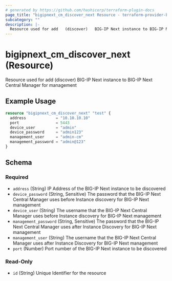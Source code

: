 ```yaml
---
# generated by https://github.com/hashicorp/terraform-plugin-docs
page_title: "bigipnext_cm_discover_next Resource - terraform-provider-bigipnext"
subcategory: ""
description: |-
  Resource used for add   (discover)   BIG-IP Next instance to BIG-IP Next Central Manager for management
---
```


# bigipnext_cm_discover_next (Resource)

Resource used for add	(discover)	 BIG-IP Next instance to BIG-IP Next Central Manager for management

## Example Usage

```terraform
resource "bigipnext_cm_discover_next" "test" {
  address             = "10.10.10.10"
  port                = 5443
  device_user         = "admin"
  device_password     = "admin123"
  management_user     = "admin-cm"
  management_password = "admin@123"
}
```

<!-- schema generated by tfplugindocs -->
## Schema

### Required

- `address` (String) IP Address of the BIG-IP Next instance to be discovered
- `device_password` (String, Sensitive) The password that the BIG-IP Next Central Manager uses before Instance discovery for BIG-IP Next management
- `device_user` (String) The username that the BIG-IP Next Central Manager uses before Instance discovery for BIG-IP Next management
- `management_password` (String, Sensitive) The password that the BIG-IP Next Central Manager uses after Instance Discovery for BIG-IP Next management
- `management_user` (String) The username that the BIG-IP Next Central Manager uses after Instance Discovery for BIG-IP Next management
- `port` (Number) Port number of the BIG-IP Next instance to be discovered

### Read-Only

- `id` (String) Unique Identifier for the resource
